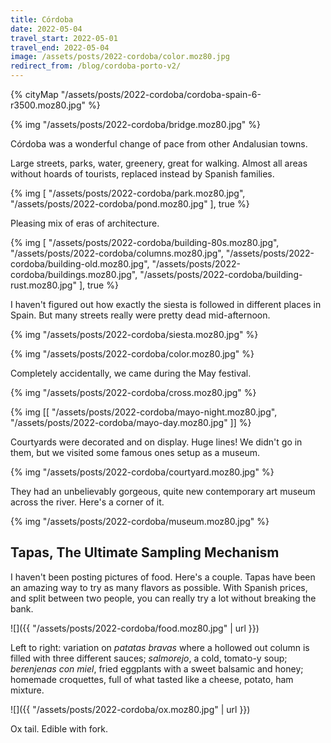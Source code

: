 ```yaml
---
title: Córdoba
date: 2022-05-04
travel_start: 2022-05-01
travel_end: 2022-05-04
image: /assets/posts/2022-cordoba/color.moz80.jpg
redirect_from: /blog/cordoba-porto-v2/
---
```


{% cityMap  "/assets/posts/2022-cordoba/cordoba-spain-6-r3500.moz80.jpg" %}

{% img "/assets/posts/2022-cordoba/bridge.moz80.jpg" %}

Córdoba was a wonderful change of pace from other Andalusian towns.

Large streets, parks, water, greenery, great for walking.
Almost all areas without hoards of tourists, replaced instead by Spanish families.

{% img [
    "/assets/posts/2022-cordoba/park.moz80.jpg",
    "/assets/posts/2022-cordoba/pond.moz80.jpg"
], true %}

Pleasing mix of eras of architecture.

{% img [
    "/assets/posts/2022-cordoba/building-80s.moz80.jpg",
    "/assets/posts/2022-cordoba/columns.moz80.jpg",
    "/assets/posts/2022-cordoba/building-old.moz80.jpg",
    "/assets/posts/2022-cordoba/buildings.moz80.jpg",
    "/assets/posts/2022-cordoba/building-rust.moz80.jpg"
], true %}


I haven't figured out how exactly the siesta is followed in different places in Spain. But many streets really were pretty dead mid-afternoon.

{% img "/assets/posts/2022-cordoba/siesta.moz80.jpg" %}

{% img "/assets/posts/2022-cordoba/color.moz80.jpg" %}

Completely accidentally, we came during the May festival.

{% img "/assets/posts/2022-cordoba/cross.moz80.jpg" %}

{% img [[
    "/assets/posts/2022-cordoba/mayo-night.moz80.jpg",
    "/assets/posts/2022-cordoba/mayo-day.moz80.jpg"
]] %}


Courtyards were decorated and on display. Huge lines! We didn't go in them, but we visited some famous ones setup as a museum.

{% img "/assets/posts/2022-cordoba/courtyard.moz80.jpg" %}

They had an unbelievably gorgeous, quite new contemporary art museum across the river. Here's a corner of it.

{% img "/assets/posts/2022-cordoba/museum.moz80.jpg" %}

## Tapas, The Ultimate Sampling Mechanism

I haven't been posting pictures of food. Here's a couple. Tapas have been an amazing way to try as many flavors as possible. With Spanish prices, and split between two people, you can really try a lot without breaking the bank.

![]({{ "/assets/posts/2022-cordoba/food.moz80.jpg" | url }})

<p class="figcaption">Left to right: variation on <i>patatas bravas</i> where a hollowed out column is filled with three different sauces; <i>salmorejo</i>, a cold, tomato-y soup; <i>berenjenas con miel</i>, fried eggplants with a sweet balsamic and honey; homemade croquettes, full of what tasted like a cheese, potato, ham mixture.</p>

![]({{ "/assets/posts/2022-cordoba/ox.moz80.jpg" | url }})

<p class="figcaption">Ox tail. Edible with fork.</p>
